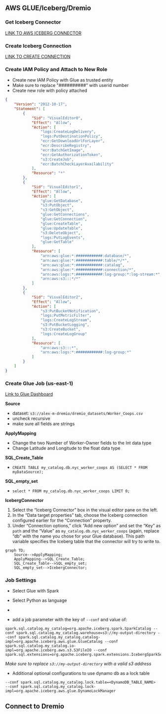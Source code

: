 ## AWS GLUE/Iceberg/Dremio 

### Get Iceberg Connector

[LINK TO AWS ICEBERG CONNECTOR](https://aws.amazon.com/marketplace/pp/prodview-iicxofvpqvsio)

### Create Iceberg Connection

[LINK TO CREATE CONNECTION](https://console.aws.amazon.com/gluestudio/home?region=us-east-1#/connector/add-connection?connectorName=%22Iceberg%20Connector%20for%20Glue%203.0%22&connectorType=%22Spark%22&connectorDescription=%22Connect%20Iceberg%20sources%22&connectorUrl=%22https%3A%2F%2F709825985650.dkr.ecr.us-east-1.amazonaws.com%2Famazon-web-services%2Fglue%2Ficeberg%3A0.12.0-glue3.0%22&connectorVersion=%220.12.0-glue3.0%22&connectorClassName=%22iceberg%22)

### Create IAM Policy and Attach to New Role

- Create new IAM Policy with Glue as trusted entity
- Make sure to replace "##########" with userid number
- Create new role with policy attached

```json
{
    "Version": "2012-10-17",
    "Statement": [
        {
            "Sid": "VisualEditor0",
            "Effect": "Allow",
            "Action": [
                "logs:CreateLogDelivery",
                "logs:PutDestinationPolicy",
                "ecr:GetDownloadUrlForLayer",
                "ecr:DescribeRegistry",
                "ecr:BatchGetImage",
                "ecr:GetAuthorizationToken",
                "s3:CreateJob",
                "ecr:BatchCheckLayerAvailability"
            ],
            "Resource": "*"
        },
        {
            "Sid": "VisualEditor1",
            "Effect": "Allow",
            "Action": [
                "glue:GetDatabase",
                "s3:PutObject",
                "s3:GetObject",
                "glue:GetConnections",
                "glue:GetConnection",
                "glue:CreateTable",
                "glue:UpdateTable",
                "s3:DeleteObject",
                "logs:PutLogEvents",
                "glue:GetTable"
            ],
            "Resource": [
                "arn:aws:glue:*:############:database/*",
                "arn:aws:glue:*:############:table/*/*",
                "arn:aws:glue:*:############:catalog",
                "arn:aws:glue:*:############:connection/*",
                "arn:aws:logs:*:############:log-group:*:log-stream:*",
                "arn:aws:s3:::*/*"
            ]
        },
        {
            "Sid": "VisualEditor2",
            "Effect": "Allow",
            "Action": [
                "s3:PutBucketNotification",
                "logs:PutMetricFilter",
                "logs:CreateLogStream",
                "s3:PutBucketLogging",
                "s3:CreateBucket",
                "logs:CreateLogGroup"
            ],
            "Resource": [
                "arn:aws:s3:::*",
                "arn:aws:logs:*:############:log-group:*"
            ]
        }
    ]
}
```

### Create Glue Job (us-east-1)

[Link to Glue Dashboard](https://console.aws.amazon.com/gluestudio/home?region=us-east-1#/)



**Source**

- dataset: `s3://alex-m-dremio/dremio_datasets/Worker_Coops.csv`
- uncheck recursive
- make sure all fields are strings

**ApplyMapping**

- Change the two Number of Worker-Owner fields to the Int data type
- Change Latitude and Longitude to the float data type

**SQL_Create_Table**

- `CREATE TABLE my_catalog.db.nyc_worker_coops AS (SELECT * FROM myDataSource);`

**SQL_empty_set**

- `select * FROM my_catalog.db.nyc_worker_coops LIMIT 0;`

**IcebergConnector**

1. Select the “Iceberg Connector” box in the visual editor pane on the left. 
2. In the “Data target properties” tab, choose the Iceberg connection configured earlier for the “Connection” property.
3. Under “Connection options,” click “Add new option” and set the “Key” as `path` and the “Value” as `my_catalog.db.nyc_worker_coops` (again, replace “db” with the name you chose for your Glue database). This path variable specifies the Iceberg table that the connector will try to write to.


```mermaid
graph TD;
    Source-->ApplyMapping;
    ApplyMapping-->SQL_Create_Table;
    SQL_Create_Table-->SQL_empty_set;
    SQL_empty_set-->IcebergConnector;
```

### Job Settings

- Select Glue with Spark
- Select Python as language
- 

- add a job parameter with the key of `--conf` and value of:

```
spark.sql.catalog.my_catalog=org.apache.iceberg.spark.SparkCatalog --conf spark.sql.catalog.my_catalog.warehouse=s3://my-output-directory --conf spark.sql.catalog.my_catalog.catalog-impl=org.apache.iceberg.aws.glue.GlueCatalog --conf spark.sql.catalog.my_catalog.io-impl=org.apache.iceberg.aws.s3.S3FileIO --conf spark.sql.extensions=org.apache.iceberg.spark.extensions.IcebergSparkSessionExtensions
```
*Make sure to replace `s3://my-output-directory` with a valid s3 address*

- Additional optional configurations to use dynamo db as a lock table

```
--conf spark.sql.catalog.my_catalog.lock.table=<DynamoDB_TABLE_NAME>
--conf spark.sql.catalog.my_catalog.lock-impl=org.apache.iceberg.aws.glue.DynamoLockManager
```

## Connect to Dremio